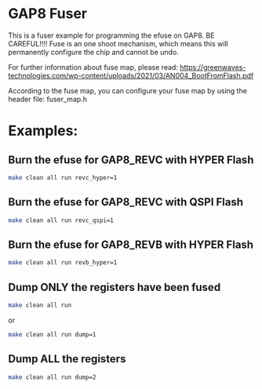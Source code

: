 # GAP8 Fuser

This is a fuser example for programming the efuse on GAP8. 
BE CAREFUL!!!! Fuse is an one shoot mechanism, which means this will permanently configure the chip and cannot be undo.

For further information about fuse map, please read: https://greenwaves-technologies.com/wp-content/uploads/2021/03/AN004_BootFromFlash.pdf

According to the fuse map, you can configure your fuse map by using the header file: fuser_map.h 

# Examples:
## Burn the efuse for GAP8_REVC with HYPER Flash
~~~~~sh
make clean all run revc_hyper=1
~~~~~

## Burn the efuse for GAP8_REVC with QSPI Flash
~~~~~sh
make clean all run revc_qspi=1
~~~~~

## Burn the efuse for GAP8_REVB with HYPER Flash
~~~~~sh
make clean all run revb_hyper=1
~~~~~

## Dump ONLY the registers have been fused
~~~~~sh
make clean all run
~~~~~

or

~~~~~sh
make clean all run dump=1
~~~~~

## Dump ALL the registers
~~~~~sh
make clean all run dump=2
~~~~~


